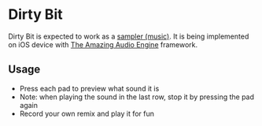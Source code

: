 Dirty Bit
=

Dirty Bit is expected to work as a [sampler (music)][1]. It is being implemented on iOS device with [The Amazing Audio Engine](http://theamazingaudioengine.com/) framework.

Usage
-

- Press each pad to preview what sound it is
- Note: when playing the sound in the last row, stop it by pressing the pad again
- Record your own remix and play it for fun

[1]: http://en.wikipedia.org/wiki/Sampler_(musical_instrument)
